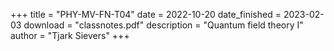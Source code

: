 +++
title = "PHY-MV-FN-T04"
date = 2022-10-20
date_finished = 2023-02-03
download = "classnotes.pdf"
description = "Quantum field theory I"
author = "Tjark Sievers"
+++
